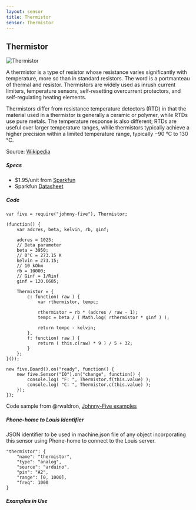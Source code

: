 ```yaml
---
layout: sensor
title: Thermistor
sensor: Thermistor
---
```

##	Thermistor

![Thermistor](https://dlnmh9ip6v2uc.cloudfront.net//images/products/2/5/0/thermistor.jpg)

A thermistor is a type of resistor whose resistance varies significantly with temperature, more so than in standard resistors. The word is a portmanteau of thermal and resistor. Thermistors are widely used as inrush current limiters, temperature sensors, self-resetting overcurrent protectors, and self-regulating heating elements.  

Thermistors differ from resistance temperature detectors (RTD) in that the material used in a thermistor is generally a ceramic or polymer, while RTDs use pure metals. The temperature response is also different; RTDs are useful over larger temperature ranges, while thermistors typically achieve a higher precision within a limited temperature range, typically −90 °C to 130 °C.  

Source: [Wikipedia](http://en.wikipedia.org/wiki/Thermistor)



##### Specs

*	$1.95/unit from [Sparkfun](https://www.sparkfun.com/products/250)
*	Sparkfun [Datasheet](http://dlnmh9ip6v2uc.cloudfront.net/datasheets/Sensors/Temp/ntcle100.pdf)



##### Code

	var five = require("johnny-five"), Thermistor;

	(function() {
  		var adcres, beta, kelvin, rb, ginf;

		adcres = 1023;
		// Beta parameter
		beta = 3950;
		// 0°C = 273.15 K
		kelvin = 273.15;
		// 10 kOhm
		rb = 10000;
		// Ginf = 1/Rinf
		ginf = 120.6685;

		Thermistor = {
			c: function( raw ) {
				var rthermistor, tempc;

				rthermistor = rb * (adcres / raw - 1);
				tempc = beta / ( Math.log( rthermistor * ginf ) );

				return tempc - kelvin;
			},
			f: function( raw ) {
				return ( this.c(raw) * 9 ) / 5 + 32;
			}
		};
	}());

	new five.Board().on("ready", function() {
		new five.Sensor("I0").on("change", function() {
			console.log( "F: ", Thermistor.f(this.value) );
			console.log( "C: ", Thermistor.c(this.value) );
		});
	});

Code sample from @rwaldron, [Johnny-Five examples](https://github.com/rwaldron/johnny-five/blob/master/docs/tinkerkit-thermistor.md)


##### Phone-home to Louis Identifier

JSON identifier to be used in machine.json file of any object incorporating this sensor using Phone-home to connect to the Louis server.

	"thermistor": {
    	"name": "thermistor",
      	"type": "analog",
      	"source": "arduino",
      	"pin": "A2",
      	"range": [0, 1000],
      	"freq": 1000
    }

##### Examples in Use
